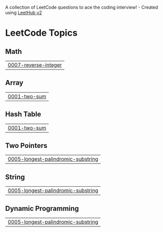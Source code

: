 A collection of LeetCode questions to ace the coding interview! - Created using [LeetHub v2](https://github.com/arunbhardwaj/LeetHub-2.0)
<!---LeetCode Topics Start-->
# LeetCode Topics
## Math
|  |
| ------- |
| [0007-reverse-integer](https://github.com/GobiKrish3758/leetcode/tree/master/0007-reverse-integer) |
## Array
|  |
| ------- |
| [0001-two-sum](https://github.com/GobiKrish3758/leetcode/tree/master/0001-two-sum) |
## Hash Table
|  |
| ------- |
| [0001-two-sum](https://github.com/GobiKrish3758/leetcode/tree/master/0001-two-sum) |
## Two Pointers
|  |
| ------- |
| [0005-longest-palindromic-substring](https://github.com/GobiKrish3758/leetcode/tree/master/0005-longest-palindromic-substring) |
## String
|  |
| ------- |
| [0005-longest-palindromic-substring](https://github.com/GobiKrish3758/leetcode/tree/master/0005-longest-palindromic-substring) |
## Dynamic Programming
|  |
| ------- |
| [0005-longest-palindromic-substring](https://github.com/GobiKrish3758/leetcode/tree/master/0005-longest-palindromic-substring) |
<!---LeetCode Topics End-->